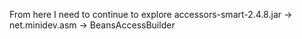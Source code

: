 From here I need to continue to explore
accessors-smart-2.4.8.jar -> net.minidev.asm -> BeansAccessBuilder